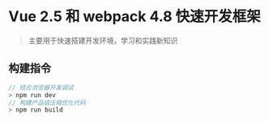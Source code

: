 # Vue 2.5 和 webpack 4.8 快速开发框架

> 主要用于快速搭建开发环境，学习和实践新知识

## 构建指令

```js
// 结合浏览器开发调试
> npm run dev
// 构建产品级压缩优化代码
> npm run build
```
